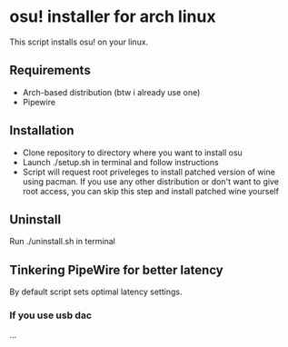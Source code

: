 # osu! installer for arch linux
This script installs osu! on your linux.

## Requirements
- Arch-based distribution (btw i already use one)
- Pipewire

## Installation
- Clone repository to directory where you want to install osu
- Launch ./setup.sh in terminal and follow instructions
- Script will request root priveleges to install patched version of wine using pacman. If you use any other distribution or don't want to give root access, you can skip this step and install patched wine yourself

## Uninstall
Run ./uninstall.sh in terminal 

## Tinkering PipeWire for better latency
By default script sets optimal latency settings.

### If you use usb dac
...
